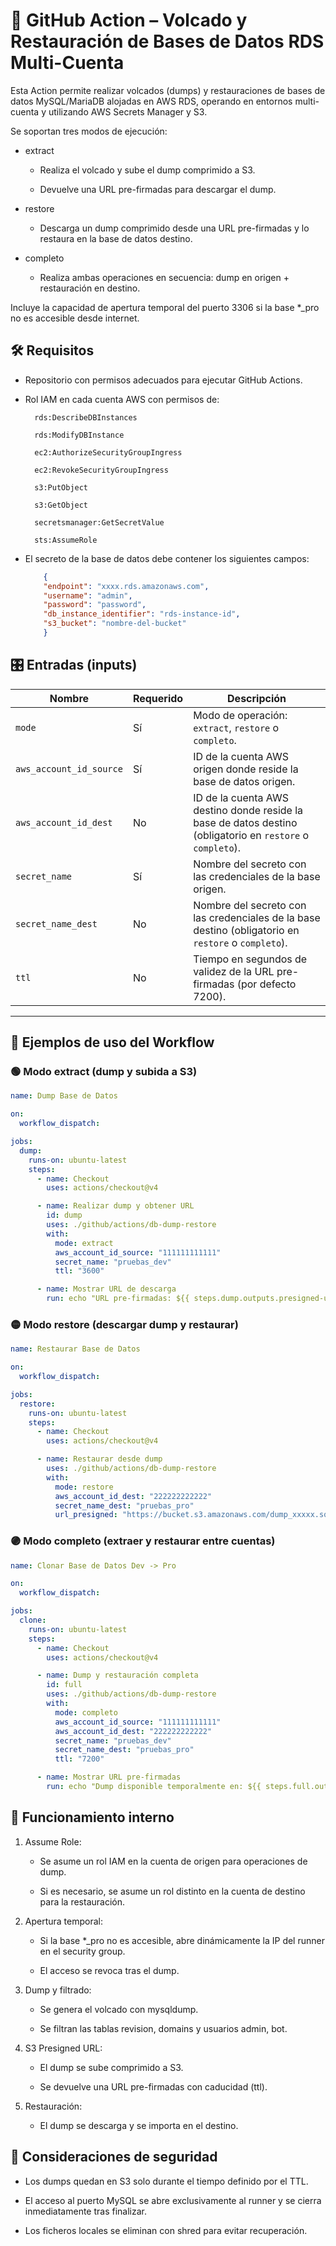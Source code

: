 # 📘 GitHub Action – Volcado y Restauración de Bases de Datos RDS Multi-Cuenta

Esta Action permite realizar volcados (dumps) y restauraciones de bases de datos MySQL/MariaDB alojadas en AWS RDS, operando en entornos multi-cuenta y utilizando AWS Secrets Manager y S3.

Se soportan tres modos de ejecución:

- extract

  - Realiza el volcado y sube el dump comprimido a S3.

  - Devuelve una URL pre-firmadas para descargar el dump.

- restore

  - Descarga un dump comprimido desde una URL pre-firmadas y lo restaura en la base de datos destino.

- completo

  - Realiza ambas operaciones en secuencia: dump en origen + restauración en destino.

Incluye la capacidad de apertura temporal del puerto 3306 si la base *_pro no es accesible desde internet.

## 🛠 Requisitos

- Repositorio con permisos adecuados para ejecutar GitHub Actions.

- Rol IAM en cada cuenta AWS con permisos de:

        rds:DescribeDBInstances

        rds:ModifyDBInstance

        ec2:AuthorizeSecurityGroupIngress

        ec2:RevokeSecurityGroupIngress

        s3:PutObject
        
        s3:GetObject

        secretsmanager:GetSecretValue

        sts:AssumeRole

- El secreto de la base de datos debe contener los siguientes campos:
    ```json
        {
        "endpoint": "xxxx.rds.amazonaws.com",
        "username": "admin",
        "password": "password",
        "db_instance_identifier": "rds-instance-id",
        "s3_bucket": "nombre-del-bucket"
        }
    ```

## 🎛 Entradas (inputs)
| Nombre                  | Requerido | Descripción                                                                                                |
| ----------------------- | --------- | ---------------------------------------------------------------------------------------------------------- |
| `mode`                  | Sí        | Modo de operación: `extract`, `restore` o `completo`.                                                      |
| `aws_account_id_source` | Sí        | ID de la cuenta AWS origen donde reside la base de datos origen.                                           |
| `aws_account_id_dest`   | No        | ID de la cuenta AWS destino donde reside la base de datos destino (obligatorio en `restore` o `completo`). |
| `secret_name`           | Sí        | Nombre del secreto con las credenciales de la base origen.                                                 |
| `secret_name_dest`      | No        | Nombre del secreto con las credenciales de la base destino (obligatorio en `restore` o `completo`).        |
| `ttl`                   | No        | Tiempo en segundos de validez de la URL pre-firmadas (por defecto 7200).                                     |

---
## 🚦 Ejemplos de uso del Workflow
### 🟢 Modo extract (dump y subida a S3)
```yaml
name: Dump Base de Datos

on:
  workflow_dispatch:

jobs:
  dump:
    runs-on: ubuntu-latest
    steps:
      - name: Checkout
        uses: actions/checkout@v4

      - name: Realizar dump y obtener URL
        id: dump
        uses: ./github/actions/db-dump-restore
        with:
          mode: extract
          aws_account_id_source: "111111111111"
          secret_name: "pruebas_dev"
          ttl: "3600"

      - name: Mostrar URL de descarga
        run: echo "URL pre-firmadas: ${{ steps.dump.outputs.presigned-url }}"
```
### 🟡 Modo restore (descargar dump y restaurar)
```yaml
name: Restaurar Base de Datos

on:
  workflow_dispatch:

jobs:
  restore:
    runs-on: ubuntu-latest
    steps:
      - name: Checkout
        uses: actions/checkout@v4

      - name: Restaurar desde dump
        uses: ./github/actions/db-dump-restore
        with:
          mode: restore
          aws_account_id_dest: "222222222222"
          secret_name_dest: "pruebas_pro"
          url_presigned: "https://bucket.s3.amazonaws.com/dump_xxxxx.sql.gz?..."
```
### 🟣 Modo completo (extraer y restaurar entre cuentas)
```yaml
name: Clonar Base de Datos Dev -> Pro

on:
  workflow_dispatch:

jobs:
  clone:
    runs-on: ubuntu-latest
    steps:
      - name: Checkout
        uses: actions/checkout@v4

      - name: Dump y restauración completa
        id: full
        uses: ./github/actions/db-dump-restore
        with:
          mode: completo
          aws_account_id_source: "111111111111"
          aws_account_id_dest: "222222222222"
          secret_name: "pruebas_dev"
          secret_name_dest: "pruebas_pro"
          ttl: "7200"

      - name: Mostrar URL pre-firmadas
        run: echo "Dump disponible temporalmente en: ${{ steps.full.outputs.presigned-url }}"
```
## 🧩 Funcionamiento interno

1. Assume Role:

    - Se asume un rol IAM en la cuenta de origen para operaciones de dump.

    - Si es necesario, se asume un rol distinto en la cuenta de destino para la restauración.

2. Apertura temporal:

    - Si la base *_pro no es accesible, abre dinámicamente la IP del runner en el security group.

    - El acceso se revoca tras el dump.

3. Dump y filtrado:

    - Se genera el volcado con mysqldump.

    - Se filtran las tablas revision, domains y usuarios admin, bot.

4. S3 Presigned URL:

    - El dump se sube comprimido a S3.

    - Se devuelve una URL pre-firmadas con caducidad (ttl).

5. Restauración:

    - El dump se descarga y se importa en el destino.

## 🔐 Consideraciones de seguridad

- Los dumps quedan en S3 solo durante el tiempo definido por el TTL.

- El acceso al puerto MySQL se abre exclusivamente al runner y se cierra inmediatamente tras finalizar.

- Los ficheros locales se eliminan con shred para evitar recuperación.

